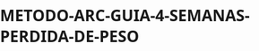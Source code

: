 # METODO-ARC-GUIA-4-SEMANAS-PERDIDA-DE-PESO
<!DOCTYPE html>
<html lang="es">
<head>
    <meta charset="UTF-8">
    <meta name="viewport" content="width=device-width, initial-scale=1.0">
    <title>Guía Regalo: Pierde 4 kg de Grasa en Solo 4 Semanas</title>
    <style>
        body {
            box-sizing: border-box;
            font-family: 'Segoe UI', Tahoma, Geneva, Verdana, sans-serif;
            margin: 0;
            padding: 0;
            background-image: url('/mnt/data/3668.JPEG');
            background-size: cover;
            background-position: center;
            background-repeat: no-repeat;
            background-attachment: fixed;
            min-height: 100%;
            position: relative;
            overflow-x: hidden;
        }
        
        body::before {
            content: '';
            position: fixed;
            top: 0;
            left: 0;
            width: 100%;
            height: 100%;
            background: 
                radial-gradient(circle at 20% 80%, rgba(120, 119, 198, 0.2) 0%, transparent 50%),
                radial-gradient(circle at 80% 20%, rgba(255, 119, 198, 0.2) 0%, transparent 50%),
                linear-gradient(135deg, rgba(102, 126, 234, 0.3) 0%, rgba(118, 75, 162, 0.3) 100%);
            z-index: -1;
            animation: float 20s ease-in-out infinite;
        }
        
        @keyframes float {
            0%, 100% { transform: translateY(0px) rotate(0deg); }
            50% { transform: translateY(-20px) rotate(180deg); }
        }
        
        html {
            height: 100%;
        }
        
        .document-container {
            max-width: 900px;
            margin: 0 auto;
            padding: 20px;
            min-height: 100%;
            position: relative;
            z-index: 1;
        }
        
        .page {
            background: rgba(255, 255, 255, 0.95);
            backdrop-filter: blur(10px);
            box-shadow: 0 20px 40px rgba(0,0,0,0.15);
            border-radius: 15px;
            overflow: hidden;
            margin-bottom: 20px;
            min-height: 80vh;
            display: none;
            position: relative;
            border: 1px solid rgba(255, 255, 255, 0.2);
        }
        
        .page.active {
            display: block;
        }
        
        .page-header {
            background: linear-gradient(135deg, #ff6b6b, #ee5a24);
            color: white;
            padding: 30px;
            text-align: center;
            position: relative;
            box-shadow: 0 4px 20px rgba(255, 107, 107, 0.3);
        }
        
        .page-number {
            position: absolute;
            top: 15px;
            right: 20px;
            background: rgba(255,255,255,0.2);
            padding: 8px 15px;
            border-radius: 20px;
            font-size: 0.9rem;
            font-weight: 600;
        }
        
        .page-title {
            font-size: 2rem;
            margin: 0;
            font-weight: 700;
            text-shadow: 0 2px 4px rgba(0,0,0,0.2);
        }
        
        .page-subtitle {
            font-size: 1.1rem;
            margin: 10px 0 0 0;
            opacity: 0.9;
        }
        
        .page-content {
            padding: 40px;
            min-height: 60vh;
        }
        
        .navigation {
            position: fixed;
            bottom: 30px;
            left: 50%;
            transform: translateX(-50%);
            background: rgba(255,255,255,0.95);
            backdrop-filter: blur(15px);
            border-radius: 50px;
            padding: 15px 25px;
            box-shadow: 0 10px 30px rgba(0,0,0,0.2);
            display: flex;
            gap: 15px;
            align-items: center;
            z-index: 1000;
            border: 1px solid rgba(255, 255, 255, 0.3);
        }
        
        .nav-btn {
            background: linear-gradient(135deg, #ff6b6b, #ee5a24);
            color: white;
            border: none;
            padding: 12px 20px;
            border-radius: 25px;
            cursor: pointer;
            font-weight: 600;
            transition: all 0.3s ease;
            font-size: 0.9rem;
            box-shadow: 0 4px 15px rgba(255, 107, 107, 0.3);
        }
        
        .nav-btn:hover {
            background: linear-gradient(135deg, #ee5a24, #d63031);
            transform: translateY(-2px);
            box-shadow: 0 6px 20px rgba(255, 107, 107, 0.4);
        }
        
        .nav-btn:disabled {
            background: #ccc;
            cursor: not-allowed;
            transform: none;
            box-shadow: none;
        }
        
        .page-indicator {
            display: flex;
            gap: 8px;
            margin: 0 10px;
        }
        
        .dot {
            width: 8px;
            height: 8px;
            border-radius: 50%;
            background: #ddd;
            transition: all 0.3s ease;
            cursor: pointer;
        }
        
        .dot.active {
            background: #ff6b6b;
            transform: scale(1.2);
            box-shadow: 0 2px 8px rgba(255, 107, 107, 0.4);
        }
        
        .table-of-contents {
            display: grid;
            grid-template-columns: repeat(auto-fit, minmax(250px, 1fr));
            gap: 20px;
            margin: 30px 0;
        }
        
        .toc-item {
            background: linear-gradient(135deg, rgba(248,249,250,0.9), rgba(233,236,239,0.9));
            backdrop-filter: blur(10px);
            padding: 25px;
            border-radius: 15px;
            border-left: 5px solid #ff6b6b;
            cursor: pointer;
            transition: all 0.3s ease;
            text-align: center;
            border: 1px solid rgba(255, 255, 255, 0.3);
        }
        
        .toc-item:hover {
            transform: translateY(-5px);
            box-shadow: 0 15px 35px rgba(0,0,0,0.15);
            background: linear-gradient(135deg, rgba(255,255,255,0.95), rgba(248,249,250,0.95));
        }
        
        .toc-number {
            font-size: 2rem;
            font-weight: 800;
            color: #ff6b6b;
            margin-bottom: 10px;
            text-shadow: 0 2px 4px rgba(255, 107, 107, 0.2);
        }
        
        .toc-title {
            font-size: 1.1rem;
            font-weight: 600;
            color: #2c3e50;
            margin: 0;
        }
        
        .section {
            margin-bottom: 40px;
            background: rgba(248,249,250,0.8);
            backdrop-filter: blur(10px);
            border-radius: 15px;
            padding: 30px;
            border-left: 5px solid #ff6b6b;
            border: 1px solid rgba(255, 255, 255, 0.3);
        }
        
        .section h2 {
            color: #2c3e50;
            font-size: 1.8rem;
            margin: 0 0 20px 0;
            display: flex;
            align-items: center;
            gap: 10px;
        }
        
        .tips-grid {
            display: grid;
            grid-template-columns: repeat(auto-fit, minmax(300px, 1fr));
            gap: 20px;
        }
        
        .tip {
            background: rgba(255,255,255,0.9);
            backdrop-filter: blur(10px);
            padding: 20px;
            border-radius: 10px;
            box-shadow: 0 5px 15px rgba(0,0,0,0.1);
            border-left: 4px solid #ff6b6b;
            border: 1px solid rgba(255, 255, 255, 0.3);
            transition: all 0.3s ease;
        }
        
        .tip:hover {
            transform: translateY(-3px);
            box-shadow: 0 8px 25px rgba(0,0,0,0.15);
        }
        
        .tip h3 {
            color: #ff6b6b;
            margin: 0 0 10px 0;
            font-size: 1.1rem;
        }
        
        .foods-grid {
            display: grid;
            grid-template-columns: repeat(auto-fit, minmax(200px, 1fr));
            gap: 15px;
        }
        
        .food-item {
            background: rgba(255,255,255,0.9);
            backdrop-filter: blur(10px);
            padding: 15px;
            border-radius: 10px;
            text-align: center;
            box-shadow: 0 3px 10px rgba(0,0,0,0.1);
            transition: transform 0.3s ease;
            border: 1px solid rgba(255, 255, 255, 0.3);
        }
        
        .food-item:hover {
            transform: translateY(-5px);
            box-shadow: 0 8px 20px rgba(0,0,0,0.15);
        }
        
        .food-emoji {
            font-size: 2rem;
            margin-bottom: 10px;
        }
        
        .calculator {
            background: linear-gradient(135deg, #667eea, #764ba2);
            color: white;
            border-radius: 15px;
            padding: 30px;
            text-align: center;
            box-shadow: 0 10px 30px rgba(102, 126, 234, 0.3);
        }
        
        .calc-inputs {
            display: grid;
            grid-template-columns: repeat(auto-fit, minmax(200px, 1fr));
            gap: 20px;
            margin: 20px 0;
        }
        
        .input-group {
            text-align: left;
        }
        
        .input-group label {
            display: block;
            margin-bottom: 5px;
            font-weight: 600;
        }
        
        .input-group input, .input-group select {
            width: 100%;
            padding: 12px;
            border: none;
            border-radius: 8px;
            font-size: 1rem;
            box-sizing: border-box;
            background: rgba(255,255,255,0.95);
            backdrop-filter: blur(10px);
        }
        
        .calc-button {
            background: linear-gradient(135deg, #ff6b6b, #ee5a24);
            color: white;
            border: none;
            padding: 15px 30px;
            border-radius: 25px;
            font-size: 1.1rem;
            font-weight: 600;
            cursor: pointer;
            transition: all 0.3s ease;
            margin: 20px 0;
            box-shadow: 0 6px 20px rgba(255, 107, 107, 0.3);
        }
        
        .calc-button:hover {
            background: linear-gradient(135deg, #ee5a24, #d63031);
            transform: translateY(-2px);
            box-shadow: 0 8px 25px rgba(255, 107, 107, 0.4);
        }
        
        .result {
            background: rgba(255,255,255,0.2);
            padding: 20px;
            border-radius: 10px;
            margin-top: 20px;
            backdrop-filter: blur(10px);
            border: 1px solid rgba(255, 255, 255, 0.3);
        }
        
        .diet-example {
            background: rgba(255,255,255,0.9);
            backdrop-filter: blur(10px);
            border-radius: 10px;
            overflow: hidden;
            box-shadow: 0 5px 15px rgba(0,0,0,0.1);
            border: 1px solid rgba(255, 255, 255, 0.3);
        }
        
        .meal {
            padding: 20px;
            border-bottom: 1px solid rgba(238, 238, 238, 0.5);
        }
        
        .meal:last-child {
            border-bottom: none;
        }
        
        .meal h4 {
            color: #ff6b6b;
            margin: 0 0 10px 0;
            font-size: 1.2rem;
        }
        
        .footer {
            background: #2c3e50;
            color: white;
            text-align: center;
            padding: 30px;
        }
        
        .footer h3 {
            margin: 0 0 10px 0;
            color: #ff6b6b;
        }
        
        @media (max-width: 768px) {
            .document-container {
                margin: 10px;
                padding: 15px;
            }
            
            .page-header {
                padding: 25px 20px;
            }
            
            .page-title {
                font-size: 1.7rem;
            }
            
            .page-content {
                padding: 25px 20px;
            }
            
            .navigation {
                bottom: 20px;
                padding: 12px 20px;
            }
            
            .nav-btn {
                padding: 10px 16px;
                font-size: 0.8rem;
            }
        }
    </style>
</head>
<body>
    <div class="document-container">
        <!-- Página 1: Portada e Índice -->
        <div class="page active" id="page-1">
            <div class="page-header">
                <div class="page-number">Página 1 de 7</div>
                <h1 class="page-title">🔥 Pierde 4 kg de Grasa</h1>
                <p class="page-subtitle">en Solo 4 Semanas - Guía Completa</p>
            </div>
            <div class="page-content">
                <div style="background: linear-gradient(135deg, #4ecdc4, #44a08d); color: white; border-radius: 15px; padding: 30px; text-align: center; margin-bottom: 30px; box-shadow: 0 10px 30px rgba(78, 205, 196, 0.3);">
                    <h2 style="color: white; margin: 0 0 20px 0; font-size: 1.8rem;">🎉 ¡Gracias por descargar esta guía gratuita!</h2>
                    <p style="font-size: 1.1rem; margin-bottom: 25px; line-height: 1.6;">
                        Aquí encontrarás todo lo que necesitas para comenzar a perder grasa de forma efectiva y saludable.
                    </p>
                    
                    <div style="background: rgba(255,255,255,0.2); border-radius: 10px; padding: 25px; margin: 20px 0; backdrop-filter: blur(10px);">
                        <h3 style="color: white; margin: 0 0 15px 0; font-size: 1.3rem;">¿Qué vas a aprender?</h3>
                        <div style="text-align: left; display: grid; grid-template-columns: repeat(auto-fit, minmax(250px, 1fr)); gap: 15px;">
                            <div style="display: flex; align-items: center; gap: 10px;">
                                <span style="color: #4ecdc4; font-size: 1.2rem;">✅</span>
                                <span>Cómo generar un déficit calórico sin pasar hambre</span>
                            </div>
                            <div style="display: flex; align-items: center; gap: 10px;">
                                <span style="color: #4ecdc4; font-size: 1.2rem;">✅</span>
                                <span>Qué alimentos aceleran tu proceso</span>
                            </div>
                            <div style="display: flex; align-items: center; gap: 10px;">
                                <span style="color: #4ecdc4; font-size: 1.2rem;">✅</span>
                                <span>Qué ejercicios y hábitos sí funcionan</span>
                            </div>
                            <div style="display: flex; align-items: center; gap: 10px;">
                                <span style="color: #4ecdc4; font-size: 1.2rem;">✅</span>
                                <span>Cómo adaptar una dieta a tu caso</span>
                            </div>
                        </div>
                    </div>
                    
                    <p style="font-size: 1.2rem; font-weight: 600; margin: 20px 0 0 0;">
                        🚀 Este es tu primer paso hacia un nuevo estilo de vida. ¡Vamos a por ello!
                    </p>
                </div>
                
                <h2 style="text-align: center; color: #2c3e50; margin: 30px 0 20px 0;">📋 Índice de Contenidos</h2>
                <div class="table-of-contents">
                    <div class="toc-item" onclick="goToPage(2)">
                        <div class="toc-number">1</div>
                        <h3 class="toc-title">10 Consejos para Perder Grasa</h3>
                    </div>
                    <div class="toc-item" onclick="goToPage(3)">
                        <div class="toc-number">2</div>
                        <h3 class="toc-title">Alimentos Recomendados</h3>
                    </div>
                    <div class="toc-item" onclick="goToPage(4)">
                        <div class="toc-number">3</div>
                        <h3 class="toc-title">Pautas de Nutrición</h3>
                    </div>
                    <div class="toc-item" onclick="goToPage(5)">
                        <div class="toc-number">4</div>
                        <h3 class="toc-title">Ejemplo de Dieta</h3>
                    </div>
                    <div class="toc-item" onclick="goToPage(6)">
                        <div class="toc-number">5</div>
                        <h3 class="toc-title">Calculadora ARC</h3>
                    </div>
                    <div class="toc-item" onclick="goToPage(7)">
                        <div class="toc-number">6</div>
                        <h3 class="toc-title">Conclusión</h3>
                    </div>
                </div>
            </div>
        </div>
            
        <!-- Página 2: 10 Consejos -->
        <div class="page" id="page-2">
            <div class="page-header">
                <div class="page-number">Página 2 de 7</div>
                <h1 class="page-title">💡 10 Consejos Clave</h1>
                <p class="page-subtitle">para Perder Grasa de Forma Efectiva</p>
            </div>
            <div class="page-content">
                <div class="tips-grid">
                    <div class="tip">
                        <h3>1. Déficit Calórico Moderado</h3>
                        <p>Consume 300-500 calorías menos de las que quemas diariamente para una pérdida sostenible.</p>
                    </div>
                    <div class="tip">
                        <h3>2. Prioriza las Proteínas</h3>
                        <p>Consume 1.6-2.2g de proteína por kg de peso corporal para mantener masa muscular.</p>
                    </div>
                    <div class="tip">
                        <h3>3. Hidratación Constante</h3>
                        <p>Bebe al menos 2-3 litros de agua al día para optimizar el metabolismo.</p>
                    </div>
                    <div class="tip">
                        <h3>4. Ejercicio de Fuerza</h3>
                        <p>Entrena con pesas 3-4 veces por semana para preservar músculo durante la pérdida de peso.</p>
                    </div>
                    <div class="tip">
                        <h3>5. Cardio Inteligente</h3>
                        <p>Combina HIIT (2-3 veces) con cardio moderado (2-3 veces) por semana.</p>
                    </div>
                    <div class="tip">
                        <h3>6. Descanso de Calidad</h3>
                        <p>Duerme 7-9 horas diarias para regular hormonas del hambre y recuperación.</p>
                    </div>
                    <div class="tip">
                        <h3>7. Comidas Frecuentes</h3>
                        <p>Realiza 4-5 comidas pequeñas al día para mantener el metabolismo activo.</p>
                    </div>
                    <div class="tip">
                        <h3>8. Fibra en Cada Comida</h3>
                        <p>Incluye vegetales y frutas para aumentar saciedad y mejorar digestión.</p>
                    </div>
                    <div class="tip">
                        <h3>9. Grasas Saludables</h3>
                        <p>Consume aguacate, frutos secos y aceite de oliva con moderación.</p>
                    </div>
                    <div class="tip">
                        <h3>10. Consistencia Total</h3>
                        <p>Mantén el plan 6 días a la semana, permite 1 día de flexibilidad controlada.</p>
                    </div>
                </div>
            </div>
        </div>

        <!-- Página 3: Alimentos Recomendados -->
        <div class="page" id="page-3">
            <div class="page-header">
                <div class="page-number">Página 3 de 7</div>
                <h1 class="page-title">🥗 Alimentos Recomendados</h1>
                <p class="page-subtitle">Los mejores alimentos para acelerar tu pérdida de grasa</p>
            </div>
            <div class="page-content">
                <div class="foods-grid">
                    <div class="food-item">
                        <div class="food-emoji">🐟</div>
                        <strong>Proteínas Magras</strong>
                        <p>Pollo, pescado, huevos, tofu</p>
                    </div>
                    <div class="food-item">
                        <div class="food-emoji">🥬</div>
                        <strong>Vegetales Verdes</strong>
                        <p>Espinacas, brócoli, apio, pepino</p>
                    </div>
                    <div class="food-item">
                        <div class="food-emoji">🍓</div>
                        <strong>Frutas Bajas en Azúcar</strong>
                        <p>Fresas, arándanos, manzana verde</p>
                    </div>
                    <div class="food-item">
                        <div class="food-emoji">🌾</div>
                        <strong>Carbohidratos Complejos</strong>
                        <p>Avena, quinoa, batata, arroz integral</p>
                    </div>
                    <div class="food-item">
                        <div class="food-emoji">🥑</div>
                        <strong>Grasas Saludables</strong>
                        <p>Aguacate, almendras, aceite de oliva</p>
                    </div>
                    <div class="food-item">
                        <div class="food-emoji">💧</div>
                        <strong>Hidratación</strong>
                        <p>Agua, té verde, infusiones naturales</p>
                    </div>
                </div>
            </div>
        </div>

        <!-- Página 4: Pautas de Nutrición -->
        <div class="page" id="page-4">
            <div class="page-header">
                <div class="page-number">Página 4 de 7</div>
                <h1 class="page-title">📊 Pautas de Nutrición</h1>
                <p class="page-subtitle">Guías esenciales para optimizar tu alimentación</p>
            </div>
            <div class="page-content">
                <div style="display: grid; grid-template-columns: repeat(auto-fit, minmax(300px, 1fr)); gap: 20px;">
                    <div style="background: rgba(255,255,255,0.9); backdrop-filter: blur(10px); padding: 25px; border-radius: 10px; box-shadow: 0 5px 15px rgba(0,0,0,0.1); border-left: 4px solid #4ecdc4; border: 1px solid rgba(255, 255, 255, 0.3);">
                        <h3 style="color: #4ecdc4; margin: 0 0 15px 0; font-size: 1.2rem;">⚖️ Distribución de Macronutrientes</h3>
                        <ul style="margin: 0; padding-left: 20px; line-height: 1.6;">
                            <li><strong>Proteínas:</strong> 25-30% del total calórico</li>
                            <li><strong>Carbohidratos:</strong> 35-40% del total calórico</li>
                            <li><strong>Grasas:</strong> 25-30% del total calórico</li>
                        </ul>
                    </div>
                    <div style="background: rgba(255,255,255,0.9); backdrop-filter: blur(10px); padding: 25px; border-radius: 10px; box-shadow: 0 5px 15px rgba(0,0,0,0.1); border-left: 4px solid #ff6b6b; border: 1px solid rgba(255, 255, 255, 0.3);">
                        <h3 style="color: #ff6b6b; margin: 0 0 15px 0; font-size: 1.2rem;">🕐 Timing de Comidas</h3>
                        <ul style="margin: 0; padding-left: 20px; line-height: 1.6;">
                            <li>Desayuno: 25% de calorías diarias</li>
                            <li>Almuerzo: 35% de calorías diarias</li>
                            <li>Cena: 25% de calorías diarias</li>
                            <li>Snacks: 15% de calorías diarias</li>
                        </ul>
                    </div>
                    <div style="background: rgba(255,255,255,0.9); backdrop-filter: blur(10px); padding: 25px; border-radius: 10px; box-shadow: 0 5px 15px rgba(0,0,0,0.1); border-left: 4px solid #44a08d; border: 1px solid rgba(255, 255, 255, 0.3);">
                        <h3 style="color: #44a08d; margin: 0 0 15px 0; font-size: 1.2rem;">💧 Hidratación Óptima</h3>
                        <ul style="margin: 0; padding-left: 20px; line-height: 1.6;">
                            <li>Al despertar: 500ml de agua</li>
                            <li>Antes de comidas: 250ml</li>
                            <li>Durante ejercicio: 150-200ml cada 15-20min</li>
                            <li>Total diario: 35ml por kg de peso</li>
                        </ul>
                    </div>
                    <div style="background: rgba(255,255,255,0.9); backdrop-filter: blur(10px); padding: 25px; border-radius: 10px; box-shadow: 0 5px 15px rgba(0,0,0,0.1); border-left: 4px solid #764ba2; border: 1px solid rgba(255, 255, 255, 0.3);">
                        <h3 style="color: #764ba2; margin: 0 0 15px 0; font-size: 1.2rem;">🚫 Alimentos a Evitar</h3>
                        <ul style="margin: 0; padding-left: 20px; line-height: 1.6;">
                            <li>Azúcares refinados y dulces procesados</li>
                            <li>Bebidas azucaradas y alcohol</li>
                            <li>Frituras y comida rápida</li>
                            <li>Harinas blancas y productos ultraprocesados</li>
                        </ul>
                    </div>
                </div>
            </div>
        </div>

        <!-- Página 5: Ejemplo de Dieta -->
        <div class="page" id="page-5">
            <div class="page-header">
                <div class="page-number">Página 5 de 7</div>
                <h1 class="page-title">📋 Ejemplo de Dieta</h1>
                <p class="page-subtitle">Plan alimentario diario completo</p>
            </div>
            <div class="page-content">
                <div class="diet-example">
                    <div class="meal">
                        <h4>🌅 Desayuno (7:00 AM)</h4>
                        <p><strong>Opción 1:</strong> 3 claras + 1 huevo entero, 40g avena, 1 taza de fresas</p>
                        <p><strong>Opción 2:</strong> Batido de proteína con 1 plátano y espinacas</p>
                    </div>
                    <div class="meal">
                        <h4>🍎 Media Mañana (10:00 AM)</h4>
                        <p>1 manzana verde + 15 almendras</p>
                    </div>
                    <div class="meal">
                        <h4>🍽️ Almuerzo (13:00 PM)</h4>
                        <p>150g pechuga de pollo, 100g arroz integral, ensalada mixta con aceite de oliva</p>
                    </div>
                    <div class="meal">
                        <h4>🥤 Merienda (16:00 PM)</h4>
                        <p>Yogur griego natural + 1 cucharada de chía</p>
                    </div>
                    <div class="meal">
                        <h4>🌙 Cena (19:00 PM)</h4>
                        <p>150g pescado blanco, 200g vegetales al vapor, 1/2 aguacate</p>
                    </div>
                </div>
            </div>
        </div>

        <!-- Página 6: Calculadora ARC -->
        <div class="page" id="page-6">
            <div class="page-header">
                <div class="page-number">Página 6 de 7</div>
                <h1 class="page-title">🧮 Calculadora ARC</h1>
                <p class="page-subtitle">Calcula tu plan personalizado</p>
            </div>
            <div class="page-content">
                <div class="calculator">
                    <p style="color: white; font-size: 1.1rem; margin-bottom: 20px;">Calcula tus necesidades calóricas para perder 4kg en 4 semanas</p>
                    
                    <form class="calc-inputs" onsubmit="calculateCalories(event)">
                        <div class="input-group">
                            <label for="weight">Peso actual (kg)</label>
                            <input type="number" id="weight" required min="40" max="200">
                        </div>
                        <div class="input-group">
                            <label for="height">Altura (cm)</label>
                            <input type="number" id="height" required min="140" max="220">
                        </div>
                        <div class="input-group">
                            <label for="age">Edad (años)</label>
                            <input type="number" id="age" required min="18" max="80">
                        </div>
                        <div class="input-group">
                            <label for="gender">Género</label>
                            <select id="gender" required>
                                <option value="">Seleccionar</option>
                                <option value="male">Masculino</option>
                                <option value="female">Femenino</option>
                            </select>
                        </div>
                        <div class="input-group">
                            <label for="activity">Nivel de Actividad</label>
                            <select id="activity" required>
                                <option value="">Seleccionar</option>
                                <option value="1.2">Sedentario</option>
                                <option value="1.375">Ligero (1-3 días/semana)</option>
                                <option value="1.55">Moderado (3-5 días/semana)</option>
                                <option value="1.725">Activo (6-7 días/semana)</option>
                                <option value="1.9">Muy activo (2 veces/día)</option>
                            </select>
                        </div>
                    </form>
                    
                    <button type="submit" class="calc-button" onclick="calculateCalories(event)">
                        Calcular Mi Plan Personalizado
                    </button>
                    
                    <div id="result" class="result" style="display: none;">
                        <h3>📊 Tu Plan Personalizado</h3>
                        <div id="resultContent"></div>
                    </div>
                </div>
            </div>
        </div>

        <!-- Página 7: Conclusión -->
        <div class="page" id="page-7">
            <div class="page-header">
                <div class="page-number">Página 7 de 7</div>
                <h1 class="page-title">🎯 Conclusión</h1>
                <p class="page-subtitle">Tu camino hacia el éxito</p>
            </div>
            <div class="page-content">
                <div style="background: linear-gradient(135deg, #667eea, #764ba2); color: white; border-radius: 15px; padding: 40px; text-align: center; box-shadow: 0 10px 30px rgba(102, 126, 234, 0.3);">
                    <div style="background: rgba(255,255,255,0.1); border-radius: 10px; padding: 30px; margin: 25px 0; backdrop-filter: blur(10px);">
                        <p style="font-size: 1.2rem; line-height: 1.7; margin-bottom: 20px;">
                            Perder 4kg de grasa en 4 semanas es un objetivo <strong>realista y alcanzable</strong> cuando sigues un plan estructurado y basado en evidencia científica.
                        </p>
                        
                        <div style="display: grid; grid-template-columns: repeat(auto-fit, minmax(250px, 1fr)); gap: 20px; margin: 25px 0; text-align: left;">
                            <div style="background: rgba(255,255,255,0.1); padding: 20px; border-radius: 8px;">
                                <h4 style="color: #4ecdc4; margin: 0 0 10px 0;">🔑 Claves del Éxito</h4>
                                <ul style="margin: 0; padding-left: 20px; line-height: 1.6;">
                                    <li>Consistencia en la alimentación</li>
                                    <li>Ejercicio regular y progresivo</li>
                                    <li>Descanso de calidad</li>
                                    <li>Hidratación adecuada</li>
                                </ul>
                            </div>
                            <div style="background: rgba(255,255,255,0.1); padding: 20px; border-radius: 8px;">
                                <h4 style="color: #ff6b6b; margin: 0 0 10px 0;">⚠️ Recuerda</h4>
                                <ul style="margin: 0; padding-left: 20px; line-height: 1.6;">
                                    <li>Los resultados varían por persona</li>
                                    <li>La paciencia es fundamental</li>
                                    <li>Consulta a un profesional si es necesario</li>
                                    <li>Escucha a tu cuerpo</li>
                                </ul>
                            </div>
                        </div>
                    </div>
                    
                    <div style="background: rgba(255,255,255,0.2); border-radius: 10px; padding: 25px; margin: 25px 0;">
                        <h3 style="color: white; margin: 0 0 15px 0; font-size: 1.4rem;">🚀 Tu Próximo Paso</h3>
                        <p style="font-size: 1.1rem; line-height: 1.6; margin: 0;">
                            Utiliza la <strong>Calculadora ARC</strong> para obtener tu plan personalizado y comienza <strong>HOY MISMO</strong>. 
                            Recuerda que cada día que esperas es un día menos para alcanzar tus objetivos.
                        </p>
                    </div>
                    
                    <p style="font-size: 1.3rem; font-weight: 700; margin: 30px 0 0 0; color: #4ecdc4;">
                        💪 ¡Tu mejor versión te está esperando!
                    </p>
                </div>
            </div>
        </div>

        <!-- Navegación -->
        <div class="navigation">
            <button class="nav-btn" onclick="previousPage()" id="prevBtn">← Anterior</button>
            <div class="page-indicator">
                <div class="dot active" onclick="goToPage(1)"></div>
                <div class="dot" onclick="goToPage(2)"></div>
                <div class="dot" onclick="goToPage(3)"></div>
                <div class="dot" onclick="goToPage(4)"></div>
                <div class="dot" onclick="goToPage(5)"></div>
                <div class="dot" onclick="goToPage(6)"></div>
                <div class="dot" onclick="goToPage(7)"></div>
            </div>
            <button class="nav-btn" onclick="nextPage()" id="nextBtn">Siguiente →</button>
        </div>
    </div>

    <script>
        let currentPage = 1;
        const totalPages = 7;
        
        function showPage(pageNumber) {
            // Ocultar todas las páginas
            document.querySelectorAll('.page').forEach(page => {
                page.classList.remove('active');
            });
            
            // Mostrar la página seleccionada
            document.getElementById(`page-${pageNumber}`).classList.add('active');
            
            // Actualizar indicadores
            document.querySelectorAll('.dot').forEach((dot, index) => {
                dot.classList.toggle('active', index + 1 === pageNumber);
            });
            
            // Actualizar botones de navegación
            document.getElementById('prevBtn').disabled = pageNumber === 1;
            document.getElementById('nextBtn').disabled = pageNumber === totalPages;
            
            currentPage = pageNumber;
            
            // Scroll al inicio de la página
            window.scrollTo({ top: 0, behavior: 'smooth' });
        }
        
        function goToPage(pageNumber) {
            if (pageNumber >= 1 && pageNumber <= totalPages) {
                showPage(pageNumber);
            }
        }
        
        function nextPage() {
            if (currentPage < totalPages) {
                goToPage(currentPage + 1);
            }
        }
        
        function previousPage() {
            if (currentPage > 1) {
                goToPage(currentPage - 1);
            }
        }
        
        // Navegación con teclado
        document.addEventListener('keydown', function(event) {
            if (event.key === 'ArrowRight' || event.key === ' ') {
                event.preventDefault();
                nextPage();
            } else if (event.key === 'ArrowLeft') {
                event.preventDefault();
                previousPage();
            }
        });
        
        function calculateCalories(event) {
            event.preventDefault();
            
            const weight = parseFloat(document.getElementById('weight').value);
            const height = parseFloat(document.getElementById('height').value);
            const age = parseFloat(document.getElementById('age').value);
            const gender = document.getElementById('gender').value;
            const activity = parseFloat(document.getElementById('activity').value);
            
            if (!weight || !height || !age || !gender || !activity) {
                // Crear mensaje personalizado en lugar de alert
                const message = document.createElement('div');
                message.style.cssText = `
                    position: fixed;
                    top: 50%;
                    left: 50%;
                    transform: translate(-50%, -50%);
                    background: linear-gradient(135deg, #ff6b6b, #ee5a24);
                    color: white;
                    padding: 20px 30px;
                    border-radius: 15px;
                    box-shadow: 0 15px 35px rgba(255, 107, 107, 0.4);
                    z-index: 10000;
                    font-weight: 600;
                    backdrop-filter: blur(10px);
                    border: 1px solid rgba(255, 255, 255, 0.2);
                `;
                message.textContent = 'Por favor, completa todos los campos';
                document.body.appendChild(message);
                
                setTimeout(() => {
                    document.body.removeChild(message);
                }, 3000);
                return;
            }
            
            // Calcular BMR usando la fórmula de Mifflin-St Jeor
            let bmr;
            if (gender === 'male') {
                bmr = (10 * weight) + (6.25 * height) - (5 * age) + 5;
            } else {
                bmr = (10 * weight) + (6.25 * height) - (5 * age) - 161;
            }
            
            // Calcular TDEE (Total Daily Energy Expenditure)
            const tdee = bmr * activity;
            
            // Para perder 4kg en 4 semanas necesitamos un déficit de 1000 cal/día
            // (4kg * 7700 cal/kg = 30800 cal / 28 días = 1100 cal/día)
            const targetCalories = Math.round(tdee - 1000);
            const protein = Math.round(weight * 2);
            const fat = Math.round(weight * 0.8);
            const carbs = Math.round((targetCalories - (protein * 4) - (fat * 9)) / 4);
            
            const resultDiv = document.getElementById('result');
            const resultContent = document.getElementById('resultContent');
            
            resultContent.innerHTML = `
                <div style="display: grid; grid-template-columns: repeat(auto-fit, minmax(200px, 1fr)); gap: 20px; text-align: center;">
                    <div>
                        <h4>🔥 Calorías Diarias</h4>
                        <p style="font-size: 2rem; font-weight: bold; color: #ff6b6b;">${targetCalories}</p>
                    </div>
                    <div>
                        <h4>🥩 Proteínas</h4>
                        <p style="font-size: 1.5rem; font-weight: bold;">${protein}g</p>
                    </div>
                    <div>
                        <h4>🍞 Carbohidratos</h4>
                        <p style="font-size: 1.5rem; font-weight: bold;">${carbs}g</p>
                    </div>
                    <div>
                        <h4>🥑 Grasas</h4>
                        <p style="font-size: 1.5rem; font-weight: bold;">${fat}g</p>
                    </div>
                </div>
                <div style="margin-top: 20px; padding: 15px; background: rgba(255,107,107,0.2); border-radius: 10px;">
                    <p><strong>💡 Recomendación:</strong> Sigue este plan junto con ejercicio regular para alcanzar tu objetivo de perder 4kg en 4 semanas de forma saludable.</p>
                </div>
            `;
            
            resultDiv.style.display = 'block';
            resultDiv.scrollIntoView({ behavior: 'smooth' });
        }
        
        // Inicializar la primera página
        document.addEventListener('DOMContentLoaded', function() {
            showPage(1);
        });
    </script>
<script>(function(){function c(){var b=a.contentDocument||a.contentWindow.document;if(b){var d=b.createElement('script');d.innerHTML="window.__CF$cv$params={r:'9956a487310fcfdf',t:'MTc2MTYxNDc2Mi4wMDAwMDA='};var a=document.createElement('script');a.nonce='';a.src='/cdn-cgi/challenge-platform/scripts/jsd/main.js';document.getElementsByTagName('head')[0].appendChild(a);";b.getElementsByTagName('head')[0].appendChild(d)}}if(document.body){var a=document.createElement('iframe');a.height=1;a.width=1;a.style.position='absolute';a.style.top=0;a.style.left=0;a.style.border='none';a.style.visibility='hidden';document.body.appendChild(a);if('loading'!==document.readyState)c();else if(window.addEventListener)document.addEventListener('DOMContentLoaded',c);else{var e=document.onreadystatechange||function(){};document.onreadystatechange=function(b){e(b);'loading'!==document.readyState&&(document.onreadystatechange=e,c())}}}})();</script></body>
</html>
